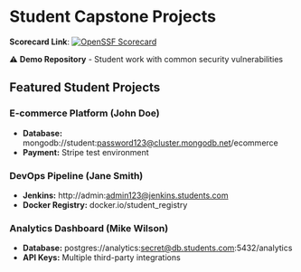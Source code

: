 # Student Capstone Projects

**Scorecard Link**: [![OpenSSF Scorecard](https://api.scorecard.dev/projects/github.com/demo-org-kk1/student-capstone-projects/badge)](https://scorecard.dev/viewer/?uri=github.com/demo-org-kk1/student-capstone-projects)

⚠️ **Demo Repository** - Student work with common security vulnerabilities

## Featured Student Projects

### E-commerce Platform (John Doe)
- **Database:** mongodb://student:password123@cluster.mongodb.net/ecommerce
- **Payment:** Stripe test environment

### DevOps Pipeline (Jane Smith)  
- **Jenkins:** http://admin:admin123@jenkins.students.com
- **Docker Registry:** docker.io/student_registry

### Analytics Dashboard (Mike Wilson)
- **Database:** postgres://analytics:secret@db.students.com:5432/analytics
- **API Keys:** Multiple third-party integrations
